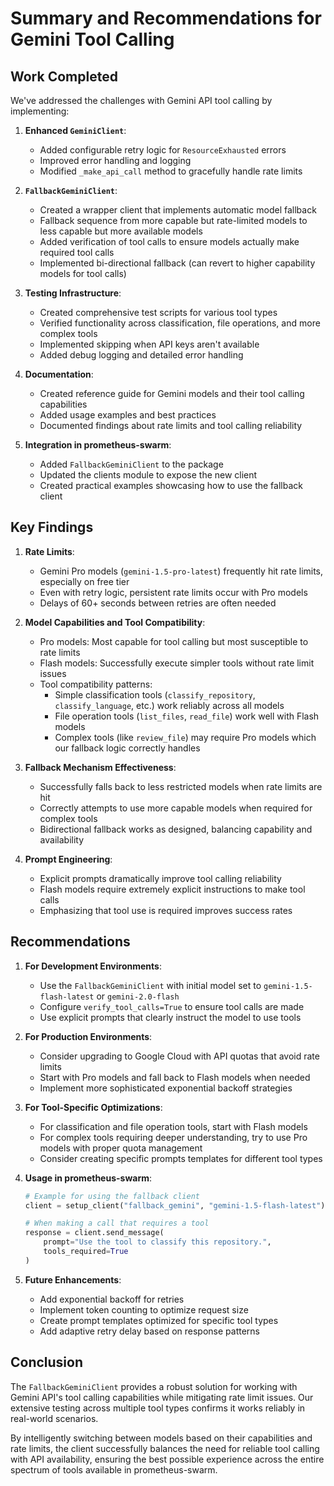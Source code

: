# Summary and Recommendations for Gemini Tool Calling

## Work Completed

We've addressed the challenges with Gemini API tool calling by implementing:

1. **Enhanced `GeminiClient`**:
   - Added configurable retry logic for `ResourceExhausted` errors
   - Improved error handling and logging
   - Modified `_make_api_call` method to gracefully handle rate limits

2. **`FallbackGeminiClient`**:
   - Created a wrapper client that implements automatic model fallback
   - Fallback sequence from more capable but rate-limited models to less capable but more available models
   - Added verification of tool calls to ensure models actually make required tool calls
   - Implemented bi-directional fallback (can revert to higher capability models for tool calls)

3. **Testing Infrastructure**:
   - Created comprehensive test scripts for various tool types
   - Verified functionality across classification, file operations, and more complex tools
   - Implemented skipping when API keys aren't available
   - Added debug logging and detailed error handling

4. **Documentation**:
   - Created reference guide for Gemini models and their tool calling capabilities
   - Added usage examples and best practices
   - Documented findings about rate limits and tool calling reliability

5. **Integration in prometheus-swarm**:
   - Added `FallbackGeminiClient` to the package
   - Updated the clients module to expose the new client
   - Created practical examples showcasing how to use the fallback client

## Key Findings

1. **Rate Limits**:
   - Gemini Pro models (`gemini-1.5-pro-latest`) frequently hit rate limits, especially on free tier
   - Even with retry logic, persistent rate limits occur with Pro models
   - Delays of 60+ seconds between retries are often needed

2. **Model Capabilities and Tool Compatibility**:
   - Pro models: Most capable for tool calling but most susceptible to rate limits
   - Flash models: Successfully execute simpler tools without rate limit issues
   - Tool compatibility patterns:
     - Simple classification tools (`classify_repository`, `classify_language`, etc.) work reliably across all models
     - File operation tools (`list_files`, `read_file`) work well with Flash models
     - Complex tools (like `review_file`) may require Pro models which our fallback logic correctly handles

3. **Fallback Mechanism Effectiveness**:
   - Successfully falls back to less restricted models when rate limits are hit
   - Correctly attempts to use more capable models when required for complex tools
   - Bidirectional fallback works as designed, balancing capability and availability

4. **Prompt Engineering**:
   - Explicit prompts dramatically improve tool calling reliability
   - Flash models require extremely explicit instructions to make tool calls
   - Emphasizing that tool use is required improves success rates

## Recommendations

1. **For Development Environments**:
   - Use the `FallbackGeminiClient` with initial model set to `gemini-1.5-flash-latest` or `gemini-2.0-flash`
   - Configure `verify_tool_calls=True` to ensure tool calls are made
   - Use explicit prompts that clearly instruct the model to use tools

2. **For Production Environments**:
   - Consider upgrading to Google Cloud with API quotas that avoid rate limits
   - Start with Pro models and fall back to Flash models when needed
   - Implement more sophisticated exponential backoff strategies

3. **For Tool-Specific Optimizations**:
   - For classification and file operation tools, start with Flash models
   - For complex tools requiring deeper understanding, try to use Pro models with proper quota management
   - Consider creating specific prompts templates for different tool types

4. **Usage in prometheus-swarm**:
   ```python
   # Example for using the fallback client
   client = setup_client("fallback_gemini", "gemini-1.5-flash-latest")
   
   # When making a call that requires a tool
   response = client.send_message(
       prompt="Use the tool to classify this repository.",
       tools_required=True
   )
   ```

5. **Future Enhancements**:
   - Add exponential backoff for retries
   - Implement token counting to optimize request size
   - Create prompt templates optimized for specific tool types
   - Add adaptive retry delay based on response patterns

## Conclusion

The `FallbackGeminiClient` provides a robust solution for working with Gemini API's tool calling capabilities while mitigating rate limit issues. Our extensive testing across multiple tool types confirms it works reliably in real-world scenarios.

By intelligently switching between models based on their capabilities and rate limits, the client successfully balances the need for reliable tool calling with API availability, ensuring the best possible experience across the entire spectrum of tools available in prometheus-swarm. 